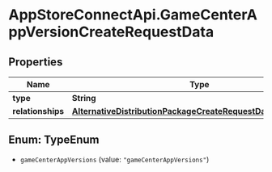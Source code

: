# AppStoreConnectApi.GameCenterAppVersionCreateRequestData

## Properties

Name | Type | Description | Notes
------------ | ------------- | ------------- | -------------
**type** | **String** |  | 
**relationships** | [**AlternativeDistributionPackageCreateRequestDataRelationships**](AlternativeDistributionPackageCreateRequestDataRelationships.md) |  | 



## Enum: TypeEnum


* `gameCenterAppVersions` (value: `"gameCenterAppVersions"`)




